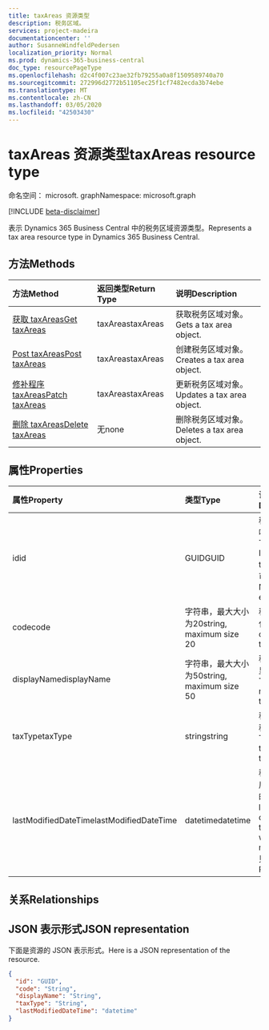 ```yaml
---
title: taxAreas 资源类型
description: 税务区域。
services: project-madeira
documentationcenter: ''
author: SusanneWindfeldPedersen
localization_priority: Normal
ms.prod: dynamics-365-business-central
doc_type: resourcePageType
ms.openlocfilehash: d2c4f007c23ae32fb79255a0a8f1509589740a70
ms.sourcegitcommit: 272996d2772b51105ec25f1cf7482ecda3b74ebe
ms.translationtype: MT
ms.contentlocale: zh-CN
ms.lasthandoff: 03/05/2020
ms.locfileid: "42503430"
---
```

# <a name="taxareas-resource-type"></a><span data-ttu-id="2a56a-103">taxAreas 资源类型</span><span class="sxs-lookup"><span data-stu-id="2a56a-103">taxAreas resource type</span></span>

<span data-ttu-id="2a56a-104">命名空间： microsoft. graph</span><span class="sxs-lookup"><span data-stu-id="2a56a-104">Namespace: microsoft.graph</span></span>

[!INCLUDE [beta-disclaimer](../../includes/beta-disclaimer.md)]

<span data-ttu-id="2a56a-105">表示 Dynamics 365 Business Central 中的税务区域资源类型。</span><span class="sxs-lookup"><span data-stu-id="2a56a-105">Represents a tax area resource type in Dynamics 365 Business Central.</span></span>

## <a name="methods"></a><span data-ttu-id="2a56a-106">方法</span><span class="sxs-lookup"><span data-stu-id="2a56a-106">Methods</span></span>
| <span data-ttu-id="2a56a-107">方法</span><span class="sxs-lookup"><span data-stu-id="2a56a-107">Method</span></span>       | <span data-ttu-id="2a56a-108">返回类型</span><span class="sxs-lookup"><span data-stu-id="2a56a-108">Return Type</span></span>  |<span data-ttu-id="2a56a-109">说明</span><span class="sxs-lookup"><span data-stu-id="2a56a-109">Description</span></span>|
|:---------------|:--------|:----------|
|[<span data-ttu-id="2a56a-110">获取 taxAreas</span><span class="sxs-lookup"><span data-stu-id="2a56a-110">Get taxAreas</span></span>](../api/dynamics-taxarea-get.md)|<span data-ttu-id="2a56a-111">taxAreas</span><span class="sxs-lookup"><span data-stu-id="2a56a-111">taxAreas</span></span>|<span data-ttu-id="2a56a-112">获取税务区域对象。</span><span class="sxs-lookup"><span data-stu-id="2a56a-112">Gets a tax area object.</span></span>|
|[<span data-ttu-id="2a56a-113">Post taxAreas</span><span class="sxs-lookup"><span data-stu-id="2a56a-113">Post taxAreas</span></span>](../api/dynamics-create-taxarea.md)|<span data-ttu-id="2a56a-114">taxAreas</span><span class="sxs-lookup"><span data-stu-id="2a56a-114">taxAreas</span></span>|<span data-ttu-id="2a56a-115">创建税务区域对象。</span><span class="sxs-lookup"><span data-stu-id="2a56a-115">Creates a tax area object.</span></span>|
|[<span data-ttu-id="2a56a-116">修补程序 taxAreas</span><span class="sxs-lookup"><span data-stu-id="2a56a-116">Patch taxAreas</span></span>](../api/dynamics-taxarea-update.md)|<span data-ttu-id="2a56a-117">taxAreas</span><span class="sxs-lookup"><span data-stu-id="2a56a-117">taxAreas</span></span>|<span data-ttu-id="2a56a-118">更新税务区域对象。</span><span class="sxs-lookup"><span data-stu-id="2a56a-118">Updates a tax area object.</span></span>|
|[<span data-ttu-id="2a56a-119">删除 taxAreas</span><span class="sxs-lookup"><span data-stu-id="2a56a-119">Delete taxAreas</span></span>](../api/dynamics-taxarea-delete.md)|<span data-ttu-id="2a56a-120">无</span><span class="sxs-lookup"><span data-stu-id="2a56a-120">none</span></span>|<span data-ttu-id="2a56a-121">删除税务区域对象。</span><span class="sxs-lookup"><span data-stu-id="2a56a-121">Deletes a tax area object.</span></span>|

## <a name="properties"></a><span data-ttu-id="2a56a-122">属性</span><span class="sxs-lookup"><span data-stu-id="2a56a-122">Properties</span></span>
| <span data-ttu-id="2a56a-123">属性</span><span class="sxs-lookup"><span data-stu-id="2a56a-123">Property</span></span>     | <span data-ttu-id="2a56a-124">类型</span><span class="sxs-lookup"><span data-stu-id="2a56a-124">Type</span></span>   |<span data-ttu-id="2a56a-125">说明</span><span class="sxs-lookup"><span data-stu-id="2a56a-125">Description</span></span>|
|:---------------|:--------|:----------|
|<span data-ttu-id="2a56a-126">id</span><span class="sxs-lookup"><span data-stu-id="2a56a-126">id</span></span>|<span data-ttu-id="2a56a-127">GUID</span><span class="sxs-lookup"><span data-stu-id="2a56a-127">GUID</span></span>|<span data-ttu-id="2a56a-128">税务区域的唯一 ID。</span><span class="sxs-lookup"><span data-stu-id="2a56a-128">The unique ID of the tax area.</span></span> <span data-ttu-id="2a56a-129">不可编辑。</span><span class="sxs-lookup"><span data-stu-id="2a56a-129">Non-editable.</span></span>|
|<span data-ttu-id="2a56a-130">code</span><span class="sxs-lookup"><span data-stu-id="2a56a-130">code</span></span>|<span data-ttu-id="2a56a-131">字符串，最大大小为20</span><span class="sxs-lookup"><span data-stu-id="2a56a-131">string, maximum size 20</span></span>| <span data-ttu-id="2a56a-132">税务区域的代码。</span><span class="sxs-lookup"><span data-stu-id="2a56a-132">The code of the tax area.</span></span>|
|<span data-ttu-id="2a56a-133">displayName</span><span class="sxs-lookup"><span data-stu-id="2a56a-133">displayName</span></span>|<span data-ttu-id="2a56a-134">字符串，最大大小为50</span><span class="sxs-lookup"><span data-stu-id="2a56a-134">string, maximum size 50</span></span>| <span data-ttu-id="2a56a-135">税务区域的显示名称。</span><span class="sxs-lookup"><span data-stu-id="2a56a-135">The display name of the tax area.</span></span>|
|<span data-ttu-id="2a56a-136">taxType</span><span class="sxs-lookup"><span data-stu-id="2a56a-136">taxType</span></span>|<span data-ttu-id="2a56a-137">string</span><span class="sxs-lookup"><span data-stu-id="2a56a-137">string</span></span>|<span data-ttu-id="2a56a-138">税务区域的税金类型。</span><span class="sxs-lookup"><span data-stu-id="2a56a-138">The tax type of the tax area.</span></span>|
|<span data-ttu-id="2a56a-139">lastModifiedDateTime</span><span class="sxs-lookup"><span data-stu-id="2a56a-139">lastModifiedDateTime</span></span>|<span data-ttu-id="2a56a-140">datetime</span><span class="sxs-lookup"><span data-stu-id="2a56a-140">datetime</span></span>|<span data-ttu-id="2a56a-141">税区域的最后修改日期时间。</span><span class="sxs-lookup"><span data-stu-id="2a56a-141">The last datetime the tax area was modified.</span></span> <span data-ttu-id="2a56a-142">只读。</span><span class="sxs-lookup"><span data-stu-id="2a56a-142">Read-Only.</span></span>|

## <a name="relationships"></a><span data-ttu-id="2a56a-143">关系</span><span class="sxs-lookup"><span data-stu-id="2a56a-143">Relationships</span></span>

## <a name="json-representation"></a><span data-ttu-id="2a56a-144">JSON 表示形式</span><span class="sxs-lookup"><span data-stu-id="2a56a-144">JSON representation</span></span>

<span data-ttu-id="2a56a-145">下面是资源的 JSON 表示形式。</span><span class="sxs-lookup"><span data-stu-id="2a56a-145">Here is a JSON representation of the resource.</span></span>


```json
{
  "id": "GUID",
  "code": "String",
  "displayName": "String",
  "taxType": "String",
  "lastModifiedDateTime": "datetime"
}
```



